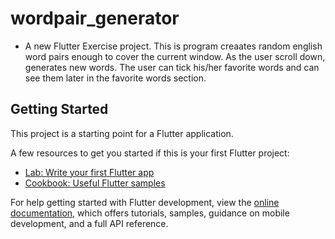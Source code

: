# wordpair_generator

- A new Flutter Exercise project. This is program creaates random english word pairs 
enough to cover the current window. As the user scroll down, generates new words. The
user can tick his/her favorite words and can see them later in the favorite words section.

## Getting Started

This project is a starting point for a Flutter application.

A few resources to get you started if this is your first Flutter project:

- [Lab: Write your first Flutter app](https://docs.flutter.dev/get-started/codelab)
- [Cookbook: Useful Flutter samples](https://docs.flutter.dev/cookbook)

For help getting started with Flutter development, view the
[online documentation](https://docs.flutter.dev/), which offers tutorials,
samples, guidance on mobile development, and a full API reference.
